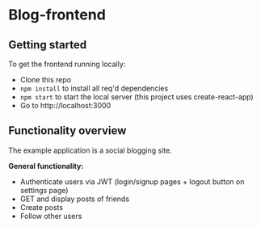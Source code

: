 # Blog-frontend

## Getting started

To get the frontend running locally:

- Clone this repo
- `npm install` to install all req'd dependencies
- `npm start` to start the local server (this project uses create-react-app)
-  Go to http://localhost:3000
 
## Functionality overview

The example application is a social blogging site.

**General functionality:**

- Authenticate users via JWT (login/signup pages + logout button on settings page)
- GET and display posts of friends
- Create posts
- Follow other users
